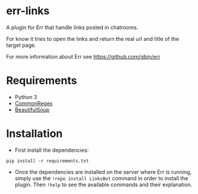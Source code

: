 err-links
============

A plugin for Err that handle links posted in chatrooms.

For know it tries to open the links and return the real url and title of the target page.

For more information about Err see https://github.com/gbin/err


Requirements
============
- Python 3
- [CommonRegex](https://github.com/madisonmay/CommonRegex)
- [BeautifulSoup](http://www.crummy.com/software/BeautifulSoup/bs4/doc/)


Installation
================

- First install the dependencies:
~~~
pip install -r requirements.txt
~~~

- Once the dependencies are installed on the server where Err is running, simply use the `!repo install LinksBot` command in order to install the plugin.
Then `!help` to see the available commands and their explanation.
